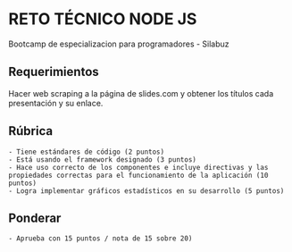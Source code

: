 # RETO TÉCNICO NODE JS
Bootcamp de especializacion para programadores - Silabuz

## Requerimientos

Hacer web scraping a la página de slides.com y obtener los títulos cada presentación y su enlace.

## Rúbrica
    - Tiene estándares de código (2 puntos)
    - Está usando el framework designado (3 puntos)
    - Hace uso correcto de los componentes e incluye directivas y las propiedades correctas para el funcionamiento de la aplicación (10 puntos)
    - Logra implementar gráficos estadísticos en su desarrollo (5 puntos)
## Ponderar
    - Aprueba con 15 puntos / nota de 15 sobre 20)
